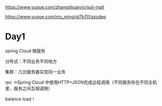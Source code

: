 https://www.yuque.com/zhangshuaiyin/guli-mall

https://www.yuque.com/mo_ming/gl7b70/azodep

# Day1

spring Cloud 微服务

分布式：不同业务不同地方

集群：几台服务器实现同一业务

rpc ->Spring Cloud 中使用HTTP+JSON完成远程调用（不同服务存在不同主机里，服务之间互相调用）

balance load！

